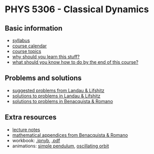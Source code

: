 # PHYS 5306 - Classical Dynamics

## Basic information

- [syllabus](info/syllabus_with_attachments.pdf)
- [course calendar](info/calendar.pdf)
- [course topics](info/topics.pdf)
- [why should you learn this stuff?](info/why.pdf)
- [what should you know how to do by the end of this course?](info/what.pdf)

## Problems and solutions

- [suggested problems from Landau & Lifshitz](info/problems.pdf)
- [solutions to problems in Landau & Lifshitz](landau_lifshitz/solutions/index.md)
- [solutions to problems in Benacquista & Romano](benacquista_romano/solutions/index.md)

## Extra resources

- [lecture notes](notes/LectureNotes.pdf)
- [mathematical appendices from Benacquista & Romano](benacquista_romano/appendices.pdf)
- workbook: [.ipnyb](notes/workbook.ipynb), [.pdf](notes/workbook.pdf)
- animations: [simple pendulum](notes/simple_pendulum.py), [oscillating orbit](notes/oscillating_orbit.py)

